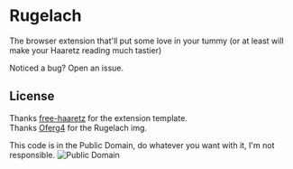 # Rugelach

The browser extension that'll put some love in your tummy
(or at least will make your Haaretz reading much tastier)


Noticed a bug? Open an issue.





## License

Thanks [free-haaretz](https://github.com/yuvadm/free-haaretz) for the extension template.<br>
Thanks [Oferg4](https://commons.wikimedia.org/wiki/File:%D7%A8%D7%95%D7%92%D7%9C%D7%9A.jpg) for the Rugelach img.<br>

This code is in the Public Domain, do whatever you want with it, I'm not responsible.
![Public Domain](https://i.creativecommons.org/p/mark/1.0/88x31.png)
